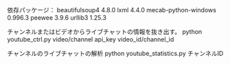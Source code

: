 依存パッケージ：
beautifulsoup4                4.8.0
lxml                          4.4.0
mecab-python-windows          0.996.3
peewee                        3.9.6
urllib3                       1.25.3


チャンネルまたはビデオからライブチャットの情報を抜き出す。
python youtube_ctrl.py video/channel api_key video_id/channel_id

チャンネルのライブチャットの解析
python youtube_statistics.py チャンネルID